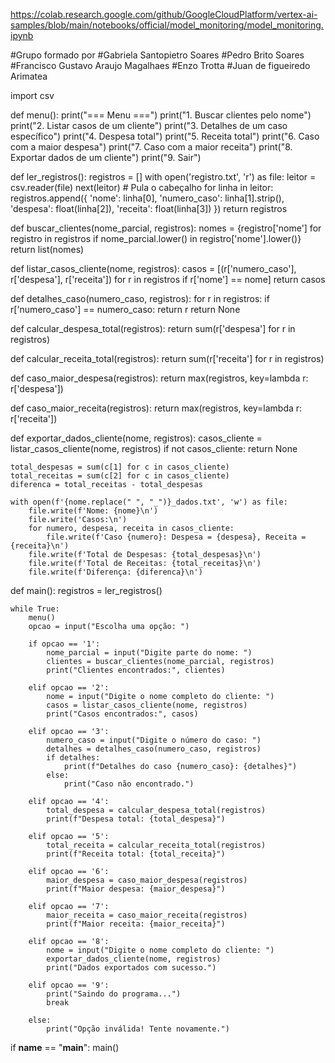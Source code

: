 https://colab.research.google.com/github/GoogleCloudPlatform/vertex-ai-samples/blob/main/notebooks/official/model_monitoring/model_monitoring.ipynb

#Grupo formado por
#Gabriela Santopietro Soares
#Pedro Brito Soares
#Francisco Gustavo Araujo Magalhaes 
#Enzo Trotta 
#Juan de figueiredo Arimatea


import csv

def menu():
    print("=== Menu ===")
    print("1. Buscar clientes pelo nome")
    print("2. Listar casos de um cliente")
    print("3. Detalhes de um caso específico")
    print("4. Despesa total")
    print("5. Receita total")
    print("6. Caso com a maior despesa")
    print("7. Caso com a maior receita")
    print("8. Exportar dados de um cliente")
    print("9. Sair")

def ler_registros():
    registros = []
    with open('registro.txt', 'r') as file:
        leitor = csv.reader(file)
        next(leitor)  # Pula o cabeçalho
        for linha in leitor:
            registros.append({
                'nome': linha[0],
                'numero_caso': linha[1].strip(),
                'despesa': float(linha[2]),
                'receita': float(linha[3])
            })
    return registros

def buscar_clientes(nome_parcial, registros):
    nomes = {registro['nome'] for registro in registros if nome_parcial.lower() in registro['nome'].lower()}
    return list(nomes)

def listar_casos_cliente(nome, registros):
    casos = [(r['numero_caso'], r['despesa'], r['receita']) for r in registros if r['nome'] == nome]
    return casos

def detalhes_caso(numero_caso, registros):
    for r in registros:
        if r['numero_caso'] == numero_caso:
            return r
    return None

def calcular_despesa_total(registros):
    return sum(r['despesa'] for r in registros)

def calcular_receita_total(registros):
    return sum(r['receita'] for r in registros)

def caso_maior_despesa(registros):
    return max(registros, key=lambda r: r['despesa'])

def caso_maior_receita(registros):
    return max(registros, key=lambda r: r['receita'])

def exportar_dados_cliente(nome, registros):
    casos_cliente = listar_casos_cliente(nome, registros)
    if not casos_cliente:
        return None

    total_despesas = sum(c[1] for c in casos_cliente)
    total_receitas = sum(c[2] for c in casos_cliente)
    diferenca = total_receitas - total_despesas

    with open(f'{nome.replace(" ", "_")}_dados.txt', 'w') as file:
        file.write(f'Nome: {nome}\n')
        file.write('Casos:\n')
        for numero, despesa, receita in casos_cliente:
            file.write(f'Caso {numero}: Despesa = {despesa}, Receita = {receita}\n')
        file.write(f'Total de Despesas: {total_despesas}\n')
        file.write(f'Total de Receitas: {total_receitas}\n')
        file.write(f'Diferença: {diferenca}\n')

def main():
    registros = ler_registros()

    while True:
        menu()
        opcao = input("Escolha uma opção: ")

        if opcao == '1':
            nome_parcial = input("Digite parte do nome: ")
            clientes = buscar_clientes(nome_parcial, registros)
            print("Clientes encontrados:", clientes)

        elif opcao == '2':
            nome = input("Digite o nome completo do cliente: ")
            casos = listar_casos_cliente(nome, registros)
            print("Casos encontrados:", casos)

        elif opcao == '3':
            numero_caso = input("Digite o número do caso: ")
            detalhes = detalhes_caso(numero_caso, registros)
            if detalhes:
                print(f"Detalhes do caso {numero_caso}: {detalhes}")
            else:
                print("Caso não encontrado.")

        elif opcao == '4':
            total_despesa = calcular_despesa_total(registros)
            print(f"Despesa total: {total_despesa}")

        elif opcao == '5':
            total_receita = calcular_receita_total(registros)
            print(f"Receita total: {total_receita}")

        elif opcao == '6':
            maior_despesa = caso_maior_despesa(registros)
            print(f"Maior despesa: {maior_despesa}")

        elif opcao == '7':
            maior_receita = caso_maior_receita(registros)
            print(f"Maior receita: {maior_receita}")

        elif opcao == '8':
            nome = input("Digite o nome completo do cliente: ")
            exportar_dados_cliente(nome, registros)
            print("Dados exportados com sucesso.")

        elif opcao == '9':
            print("Saindo do programa...")
            break

        else:
            print("Opção inválida! Tente novamente.")

if __name__ == "__main__":
    main()



